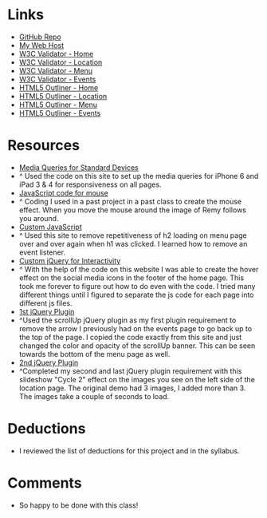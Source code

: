 

# Links
* [GitHub Repo](https://github.com/geeolives/project_final3__olivares_gisel)
* [My Web Host](http://geeolives.com/project_final3_olivares_gisel/)
* [W3C Validator - Home](https://validator.w3.org/nu/?doc=http%3A%2F%2Fgeeolives.com%2Fproject_final3_olivares_gisel%2Findex.html)
* [W3C Validator - Location](https://validator.w3.org/nu/?doc=http%3A%2F%2Fgeeolives.com%2Fproject_final3_olivares_gisel%2Flocation.html)
* [W3C Validator - Menu](https://validator.w3.org/nu/?doc=http%3A%2F%2Fgeeolives.com%2Fproject_final3_olivares_gisel%2Fmenu.html)
* [W3C Validator - Events](https://validator.w3.org/nu/?doc=http%3A%2F%2Fgeeolives.com%2Fproject_final3_olivares_gisel%2Fevents.html)
* [HTML5 Outliner - Home](https://gsnedders.html5.org/outliner/process.py?url=http%3A%2F%2Fgeeolives.com%2Fproject_final3_olivares_gisel%2Findex.html)
* [HTML5 Outliner - Location](https://gsnedders.html5.org/outliner/process.py?url=http%3A%2F%2Fgeeolives.com%2Fproject_final3_olivares_gisel%2Flocation.html)
* [HTML5 Outliner - Menu](https://gsnedders.html5.org/outliner/process.py?url=http%3A%2F%2Fgeeolives.com%2Fproject_final3_olivares_gisel%2Fmenu.html)
* [HTML5 Outliner - Events](https://gsnedders.html5.org/outliner/process.py?url=http%3A%2F%2Fgeeolives.com%2Fproject_final3_olivares_gisel%2Fevents.html)

# Resources
* [Media Queries for Standard Devices](https://css-tricks.com/snippets/css/media-queries-for-standard-devices/)
* ^ Used the code on this site to set up the media queries for iPhone 6 and iPad 3 & 4 for responsiveness on all pages. 
* [JavaScript code for mouse ](http://www.javascriptkit.com/script/script2/sparkler.shtml)
* ^ Coding I used in a past project in a past class to create the mouse effect. When you move the mouse around the image of Remy follows you around.
* [Custom JavaScript](https://developer.mozilla.org/en-US/docs/Web/API/EventTarget/removeEventListener)
* ^ Used this site to remove repetitiveness of h2 loading on menu page over and over again when h1 was clicked. I learned how to remove an event listener.
* [Custom jQuery for Interactivity](https://bavotasan.com/2009/a-simple-mouseover-hover-effect-with-jquery/)
* ^ With the help of the code on this website I was able to create the hover effect on the social media icons in the footer of the home page. This took me forever to figure out how to do even with the code. I tried many different things until I figured to separate the js code for each page into different js files.
* [1st jQuery Plugin](https://markgoodyear.com/2013/01/scrollup-jquery-plugin/)
* ^Used the scrollUp jQuery plugin as my first plugin requirement to remove the arrow I previously had on the events page to go back up to the top of the page. I copied the code exactly from this site and just changed the color and opacity of the scrollUp banner. This can be seen towards the bottom of the menu page as well. 
* [2nd jQuery Plugin](http://jquery.malsup.com/cycle2/download/)
* ^Completed my second and last jQuery plugin requirement with this slideshow "Cycle 2" effect on the images you see on the left side of the location page. The original demo had 3 images, I added more than 3. The images take a couple of seconds to load. 

# Deductions 
* I reviewed the list of deductions for this project and in the syllabus.

# Comments
* So happy to be done with this class!